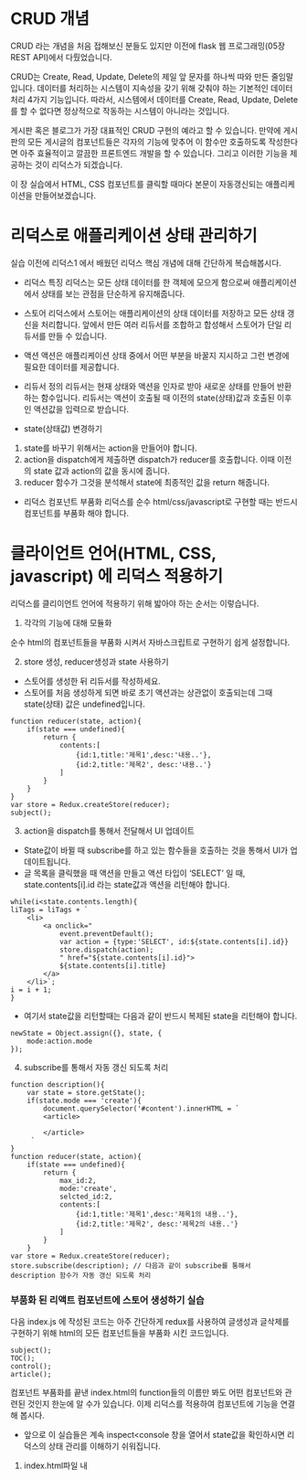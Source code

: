 # CRUD 개념

CRUD 라는 개념을 처음 접해보신 분들도 있지만 이전에 flask 웹 프로그래밍(05장 REST API)에서 다뤘었습니다.

CRUD는 Create, Read, Update, Delete의 제일 앞 문자를 하나씩 따와 만든 줄임말입니다. 데이터를 처리하는 시스템이 지속성을 갖기 위해 갖춰야 하는 기본적인 데이터 처리 4가지 기능입니다. 따라서, 시스템에서 데이터를 Create, Read, Update, Delete를 할 수 없다면 정상적으로 작동하는 시스템이 아니라는 것입니다.

게시판 혹은 블로그가 가장 대표적인 CRUD 구현의 예라고 할 수 있습니다. 만약에 게시판의 모든 게시글의 컴포넌트들은 각자의 기능에 맞추어 이 함수만 호출하도록 작성한다면 아주 효율적이고 깔끔한 프론트엔드 개발을 할 수 있습니다. 그리고 이러한 기능을 제공하는 것이 리덕스가 되겠습니다.

이 장 실습에서 HTML, CSS 컴포넌트를 클릭할 때마다 본문이 자동갱신되는 애플리케이션을 만들어보겠습니다.

# 리덕스로 애플리케이션 상태 관리하기

실습 이전에 리덕스1 에서 배웠던 리덕스 핵심 개념에 대해 간단하게 복습해봅시다.

- 리덕스 특징
리덕스는 모든 상태 데이터를 한 객체에 모으게 함으로써 애플리케이션에서 상태를 보는 관점을 단순하게 유지해줍니다.

- 스토어
리덕스에서 스토어는 애플리케이션의 상태 데이터를 저장하고 모든 상태 갱신을 처리합니다. 앞에서 만든 여러 리듀서를 조합하고 합성해서 스토어가 단일 리듀서를 만들 수 있습니다.

- 액션
액션은 애플리케이션 상태 중에서 어떤 부분을 바꿀지 지시하고 그런 변경에 필요한 데이터를 제공합니다.

- 리듀서 정의
리듀서는 현재 상태와 액션을 인자로 받아 새로운 상태를 만들어 반환하는 함수입니다.
리듀서는 액션이 호출될 때 이전의 state(상태)값과 호출된 이후인 액션값을 입력으로 받습니다.

- state(상태값) 변경하기
1. state를 바꾸기 위해서는 action을 만들어야 합니다.
2. action을 dispatch에게 제출하면 dispatch가 reducer를 호출합니다. 이때 이전의 state 값과 action의 값을 동시에 줍니다.
3. reducer 함수가 그것을 분석해서 state에 최종적인 값을 return 해줍니다.

- 리덕스 컴포넌트 부품화
리덕스를 순수 html/css/javascript로 구현할 때는 반드시 컴포넌트를 부품화 해야 합니다.

# 클라이언트 언어(HTML, CSS, javascript) 에 리덕스 적용하기

리덕스를 클리이언트 언어에 적용하기 위해 밟아야 하는 순서는 이렇습니다.

1. 각각의 기능에 대해 모듈화

순수 html의 컴포넌트들을 부품화 시켜서 자바스크립트로 구현하기 쉽게 설정합니다.

2. store 생성, reducer생성과 state 사용하기

- 스토어를 생성한 뒤 리듀서를 작성하세요.
- 스토어를 처음 생성하게 되면 바로 초기 액션과는 상관없이 호출되는데 그때 state(상태) 값은 undefined입니다.
```
function reducer(state, action){
    if(state === undefined){
        return {
            contents:[
                {id:1,title:'제목1',desc:'내용..'},
                {id:2,title:'제목2', desc:'내용..'}
            ]
        }
    }
}
var store = Redux.createStore(reducer);
subject();
```

3. action을 dispatch를 통해서 전달해서 UI 업데이트

- State값이 바뀔 때 subscribe를 하고 있는 함수들을 호출하는 것을 통해서 UI가 업데이트됩니다.
- 글 목록을 클릭했을 때 액션을 만들고 액션 타입이 ‘SELECT’ 일 때, state.contents[i].id 라는 state값과 액션을 리턴해야 합니다.
```
while(i<state.contents.length){
liTags = liTags + `
    <li>
        <a onclick="
            event.preventDefault();
            var action = {type:'SELECT', id:${state.contents[i].id}}
            store.dispatch(action);
            " href="${state.contents[i].id}">
            ${state.contents[i].title}
        </a>
    </li>`;
i = i + 1;
}
```
- 여기서 state값을 리턴할때는 다음과 같이 반드시 복제된 state을 리턴해야 합니다.
```
newState = Object.assign({}, state, {
    mode:action.mode
});
```

4. subscribe를 통해서 자동 갱신 되도록 처리
```
function description(){
    var state = store.getState();
    if(state.mode === 'create'){
        document.querySelector('#content').innerHTML = `
        <article>

        </article>
     `
}
function reducer(state, action){
    if(state === undefined){
        return {
            max_id:2,
            mode:'create',
            selcted_id:2,
            contents:[
                {id:1,title:'제목1',desc:'제목1의 내용..'},
                {id:2,title:'제목2', desc:'제목2의 내용..'}
            ]
        }
    }
var store = Redux.createStore(reducer);
store.subscribe(description); // 다음과 같이 subscribe를 통해서 description 함수가 자동 갱신 되도록 처리
```

### 부품화 된 리액트 컴포넌트에 스토어 생성하기 실습

다음 index.js 에 작성된 코드는 아주 간단하게 redux를 사용하여 글생성과 글삭제를 구현하기 위해 html의 모든 컴포넌트들을 부품화 시킨 코드입니다.
```
subject();
TOC();
control();
article();
```

컴포넌트 부품화를 끝낸 index.html의 function들의 이름만 봐도 어떤 컴포넌트와 관련된 것인지 한눈에 알 수가 있습니다. 이제 리덕스를 적용하여 컴포넌트에 기능을 연결해 봅시다.

- 앞으로 이 실습들은 계속 inspect<console 창을 열어서 state값을 확인하시면 리덕스의 상태 관리를 이해하기 쉬워집니다.

1. index.html파일 내 <script> 내 맨 아래 코드 위에 바로 리듀서를 생성한 다음 그 리듀서를 받는 스토어를 생성하세요.
```
subject();
TOC(); //입력된 개체를 화면에 표시
control();
article();
```

- 먼저 function reducer를 작성한 다음 state가 undefined일 경우, 다음과 같은 내용을 content 내에 반환하세요.
```
contents:[
{id:1,title:'Redux',desc:'Redux is ..'},
{id:2,title:'React-Redux', desc:'React-Redux is ..'}
]
```

2. GUI창 확장<마우스 우클릭<inspect<console 에 store.getState()에서 초기값이 무엇인지 확인하세요.

```
function reducer(state, action) {
    if(state === undefined){
        return {
            contents : [
                {id:1, title:'Redux', desc:'Redux is ..'},
                {id:2, title:'React-Redux', desc: 'React-Redux is ..'}
            ]
        }
    }
}

var store = Redux.createStore(reducer);
```

### 부품화된 리액트 컴포넌트에 state사용 실습

이제 글 목록 타이틀을 state를 사용하여 반환하는 모듈을 만들어보겠습니다.

TOC 라는 function 내에 <li>태그로 둘러쌓인 글목록이 있습니다.

1. function TOC() 내 <li>태그 내 글목록 번호와 타이틀을 스토어에 있는 정보를 바탕으로 가져오는 state를 가져오세요.
ex) 타이틀:
```
( {state.contents[i].title]} )
```
이런식으로 state에 따라서 변하는 웹페이지를 생성할수 있게 만들수 있습니다.

```
function TOC(){
  var state = store.getState();
 
    var i = 0;
    var liTags = '';
    while(i<state.contents.length){
    //  1. <li> </li> 내에 글목록을 스토어에 있는 정보를 바탕으로 가져오는 state를 가져오세요.
        liTags = liTags + `
            <li>
              <a href="${state.contents[i].id}">${state.contents[i].title}</a>
            </li>`;
        i = i + 1;
    }
    document.querySelector('#toc').innerHTML = `
    <nav>
        <ol>${liTags}</ol>
    </nav>
    `;
}
```

### 리덕스 적용하여 글목록 수정하기 실습

바로 이전 [실습2] 까지는 state에 따라서 만들어지는 웹페이지를 생성할 수 있었다면 이번 실습부터 우리가 해야 되는것은 글 목록을 클릭했을때 그것에 해당하는 본문이 나올수 있게 해야 하는 것입니다.

store의 state값을 변경하기위해서 action을 발생시키고 그 action이 dispatch를 통해서 리듀서를 실행시키면 리듀서가 state의 새로운 값을 나타냅니다.

그리고 state값이 바뀌면 subscribe하고 있는 그 함수들을 호출한 뒤 UI가 변경됩니다.

TOC 라는 function 내에 <li>태그로 둘러쌓인 글목록이 있습니다.

function TOC() 객체를 onclick을 하게 됐을 때 store.dispatch에 액션 정보를 줍니다.

1. event.preventDefautlt(); 밑에 액션 타입이 ‘SELECT’인 경우에 이런식으로 액션을 디스패치하세요.
```
var action = {
    type:'SELECT', 
    id:${state.contents[i].id}
}
store.dispatch(action);
```

2. ```" href="${/*...*/ }"``` 내에 해당 UI의 제목과 아이디를 업데이트 하세요.

아이디 업데이트 예시:
state.contents[i].id

제목 업데이트 예시:
state.contents[i].title

```
function TOC(){
    var state = store.getState();
    var i = 0;
    var liTags = '';
    while(i<state.contents.length){
        liTags = liTags + `
        <li>
            <a onclick="
                event.preventDefault();
                var action = {type:'SELECT', id:${state.contents[i].id}}
                store.dispatch(action);
            " href="${state.contents[i].id}">
                ${state.contents[i].title}
            </a>
        </li>`;
        i = i + 1;
    }
    document.querySelector('#toc').innerHTML = `
    <nav>
        <ol>${liTags}</ ol>
    </nav>
    `;
}
```

### 리덕스를 적용한 글생성(create) 실습

리듀서에 모드(mode)라는 객체를 줘서 mode가 만약 ‘create’일 경우 와 ‘delete’일 경우 다르게 작동하도록 구현해보겠습니다.

form에 제목(title)과 내용(description)을 입력하고 submit버튼을 눌렀을 때 title이라는 변수에 입력값을 저장해줍니다.

#### Index.html 전체적인 구조 설명

- function control() 이라는 함수 내 create 버튼이 글을 생성할 겁니다.

1. function article() 내 onsubmit 버튼이 눌릴 때, title 태그에 입력한 데이터를 불러들이는 코드를 작성하세요. 이 때 title과 description을 변수에 저장하세요.
```
<form onsubmit="
event.preventDefault();
/*이곳에 코드를 입력하세요*/
})
```

- title = this.title.value()는 title 태그내의 값을 저장합니다.

2. 1번에서 저장한 변수 두개를 스토어에 dispatch 하세요.
```
<form onsubmit="
event.preventDefault();
/* title과 desc 태그 내의 데이터를 저장한 후에 코드를 입력하세요*/
})
```

ex) 다음과 같은 데이터를 스토어에 디스패치합니다.

- var title과 _desc에 저장된 내용
```
type: 'CREATE',
title:_title,
desc:_desc
```
이 디스패치가 실행될 때 리듀서가 호출되어 액션값이 리듀서의 else if(action.type === 'CREATE') 에 들어갑니다.

```
function article(){
    var state = store.getState();
    if(state.mode === 'create'){
        document.querySelector('#content').innerHTML = `
        <article>
            <form onsubmit="
                event.preventDefault();
                var _title = this.title.value;
                var _desc = this.desc.value;
                store.dispatch({
                    type:'CREATE',
                    title:_title,
                    desc:_desc
                })
            ">
                <p>
                    <input type="text" name="title" placeholder="title">
                </p>
                <p>
                    <textarea name="desc" placeholder="description"></textarea>
                </p>
                <p>
                    <input type="submit">
                </p>
            </form>
        </article>
        `
    } else if(state.mode === 'read'){
        var i = 0;
        var aTitle, aDesc;
        while(i < state.contents.length){
            if(state.contents[i].id === state.selcted_id) {
                aTitle = state.contents[i].title;
                aDesc = state.contents[i].desc;
                break;
            }
            i = i + 1;
        }
        document.querySelector('#content').innerHTML = `
        <article>
            <h2>${aTitle}</h2>
            ${aDesc}
        </article>
        `
    }
}
```

### 리덕스를 적용한 글생성(create) 실습

리듀서에 모드(mode)라는 객체를 줘서 mode가 만약 ‘create’일 경우 와 ‘delete’일 경우 다르게 작동하도록 구현해보겠습니다.

form에 제목(title)과 내용(description)을 입력하고 submit버턴을 눌렀을 때 title이라는 변수에 입력값을 저장해줍니다.

1. index.html 내 function reducer(state, action) 내

액션 타입(action.type)이 ‘CREATE’ 일 경우 newContents에 새로운 컨텐츠(입력받은 title과 description)를 다음과 같이 push 하세요.
```
newContents.push({id:newMaxId, .. });
```

- newContents에 타이틀과 내용(description)도 push 해야 합니다.

```
function reducer(state, action){
    if(state === undefined){
        return {
            max_id:2,
            mode:'create',
            selcted_id:2,
            contents:[
                {id:1,title:'HTML',desc:'HTML is ..'},
                {id:2,title:'CSS', desc:'CSS is ..'}
            ]
        }
    }
    var newState;
    if(action.type === 'SELECT'){
        newState = Object.assign({}, state, {selcted_id:action.id});
        
        
    } else if(action.type === 'CREATE'){
        var newMaxId = state.max_id + 1;
        var newContents = state.contents.concat();
        /*1.이곳에 새로운 컨텐츠(입력받은 title과 description)를 push 하세요 */
        newContents.push({id:newMaxId, title:action.title, desc:action.desc});
        newState = Object.assign({}, state, {
            max_id:newMaxId,
            contents:newContents,
            mode:'read'
        })
    }
    console.log(action, state, newState);
    return newState;
}
```

### 리덕스를 적용한 글 삭제(delete) 실습

이제 마지막 단계인 글 삭제를 구현해봅시다.

복잡한 코드로 충분히 헷갈릴 수 잇기때문에 코드 142줄 부터 어떻게 작동하는지 설명해드리겠습니다.

배열을 생성해서 newContents라고 부르겠습니다.
```
var newContents = [];
```

만약에 선택된 아이디와 배열의 순차적인 컨텐츠의 아이디가 같지 않을 경우
새로운 컨텐츠로 push 할겁니다.
```
var i = 0;
while(i < state.contents.length){
    if(state.selcted_id !== state.contents[i].id){
        여기서 새로운 컨텐츠로 push 합니다
    );
    }
    i = i + 1;
}
```

삭제를 하게되면 mode가 welcome 이 됩니다. mode가 welcome이 될경우에는 state에 변화를 주었기 때문에 article에도 바뀝니다.
```
else if(action.type === 'CHANGE_MODE'){
newState = Object.assign({}, state, {
//모드 업데이트
});
```

1. function reducer()내 'DELETE' 조건문내에 만약 action이 ‘DELETE’인 경우는 현재 state의 값의 컨텐츠의 총 크기(state.contents.length) 와 this.state.selected_id와 삭제 하고싶은 목록의 아이디(state.contents[i].id ) 가 같다면 newContents를 push 하세요
```
else if(action.type === 'DELETE'){
var newContents = [];
var i = 0;
while(i < state.contents.length){
if(state.selcted_id !== state.contents[i].id){
/*이곳에 코드를 입력하세요 */
}
i = i + 1;
}
}
}
```

2. 만약에 액션 타입이 ‘DELETE’라면 다음과 같은 조건을 입력해서 컨텐츠가 삭제될경우 디폴트로 보여줄 객체 (‘welcome’)를 띄웁니다. 그러기 위해서는 mode를 welcome으로 바꾸세요.
```
newState = Object.assign({},state, {
contents:newContents,
/*이곳에 코드를 입력하세요 */
})
} else if(action.type === 'CHANGE_MODE'){
newState = Object.assign({}, state, {
});
}
```

#### 전체 코드
```
<!DOCTYPE html>
<html>
    <head>
        <script src="rdx.js"></script>
    </head>
    <body>
        <div id="subject"></div>
        <div id="toc"></div>
        <div id="control"></div>
        <div id="content"></div>    
        <script>
function subject(){
    document.querySelector('#subject').innerHTML = `
    <header>
        <h1>WEB</h1>
        Hello, WEB!
    </header>
    `
}
function TOC(){
    var state = store.getState();
    var i = 0;
    var liTags = '';
    while(i<state.contents.length){
        liTags = liTags + `
        <li>
            <a onclick="
                event.preventDefault();
                var action = {type:'SELECT', id:${state.contents[i].id}}
                store.dispatch(action);
            " href="${state.contents[i].id}">
                ${state.contents[i].title}
            </a>
        </li>`;
        i = i + 1;
    }
    document.querySelector('#toc').innerHTML = `
    <nav>
        <ol>${liTags}</ ol>
    </nav>
    `;
}
function control(){
    document.querySelector('#control').innerHTML = `
    <ul>
        <li><a onclick="
            event.preventDefault();
            store.dispatch({
                type:'CHANGE_MODE',
                mode:'create'
            })
        " href="/create">create</a></li>
        <li><input onclick="
            store.dispatch({
                type:'DELETE'
            });
        " type="button" value="delete"></li>
    </ul>
    `;
}
function article(){
    var state = store.getState();
    if(state.mode === 'create'){
        document.querySelector('#content').innerHTML = `
        <article>
            <form onsubmit="
                event.preventDefault();
                var _title = this.title.value;
                var _desc = this.desc.value;
                store.dispatch({
                    type:'CREATE',
                    title:_title,
                    desc:_desc
                })
            ">
                <p>
                    <input type="text" name="title" placeholder="title">
                </p>
                <p>
                    <textarea name="desc" placeholder="description"></textarea>
                </p>
                <p>
                    <input type="submit">
                </p>
            </form>
        </article>
        `
    } else if(state.mode === 'read'){
        var i = 0;
        var aTitle, aDesc;
        while(i < state.contents.length){
            if(state.contents[i].id === state.selcted_id) {
                aTitle = state.contents[i].title;
                aDesc = state.contents[i].desc;
                break;
            }
            i = i + 1;
        }
        document.querySelector('#content').innerHTML = `
        <article>
            <h2>${aTitle}</h2>
            ${aDesc}
        </article>
        `
    } else if(state.mode === 'welcome'){
        document.querySelector('#content').innerHTML = `
        <article>
            <h2>Welcome</h2>
            Hello, Redux!!!
        </article>
        `
    }
}
function reducer(state, action){
    if(state === undefined){
        return {
            max_id:2,
            mode:'welcome',
            selcted_id:2,
            contents:[
                {id:1,title:'HTML',desc:'HTML is ..'},
                {id:2,title:'CSS', desc:'CSS is ..'}
            ]
        }
    }
    var newState;
    if(action.type === 'SELECT'){
        newState = Object.assign(
            {}, 
            state, 
            {selcted_id:action.id, mode:'read'});
    } else if(action.type === 'CREATE'){
        var newMaxId = state.max_id + 1;
        var newContents = state.contents.concat();
        newContents.push({id:newMaxId, title:action.title, desc:action.desc});
        newState = Object.assign({}, state, {
            max_id:newMaxId,
            contents:newContents,
            mode:'read'
        })
    } else if(action.type === 'DELETE'){
        var newContents = [];
        var i = 0;
        while(i < state.contents.length){
            if(state.selcted_id !== state.contents[i].id){
                newContents.push(
                    state.contents[i]
                );
            }
            i = i + 1;
        }
        newState = Object.assign({},state, {
            contents:newContents,
            mode:'welcome'
        })
    } else if(action.type === 'CHANGE_MODE'){
        newState = Object.assign({}, state, {
            mode:action.mode
        });
    }
    console.log(action, state, newState);
    return newState;
}
var store = Redux.createStore(reducer);
store.subscribe(article);
store.subscribe(TOC);
subject();
TOC();
control();
article();
        </script>
    </body>
</html>
```
